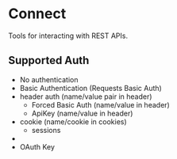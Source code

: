 # Connect

Tools for interacting with REST APIs.

## Supported Auth

- No authentication
- Basic Authentication (Requests Basic Auth)
- header auth (name/value pair in header)
  - Forced Basic Auth (name/value in header)
  - ApiKey (name/value in header)
- cookie (name/cookie in cookies)
  - sessions
-
- OAuth Key
